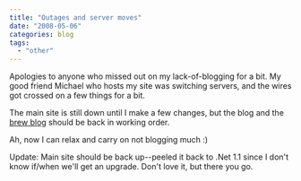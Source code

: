 ```yaml
---
title: "Outages and server moves"
date: "2008-05-06"
categories: blog
tags:
  - "other"
---
```


Apologies to anyone who missed out on my lack-of-blogging for a bit. My good friend Michael who hosts my site was switching servers, and the wires got crossed on a few things for a bit.

The main site is still down until I make a few changes, but the blog and the [brew blog](http://brew.jasonrclark.net/) should be back in working order.

Ah, now I can relax and carry on not blogging much :)

Update: Main site should be back up--peeled it back to .Net 1.1 since I don't know if/when we'll get an upgrade. Don't love it, but there you go.
